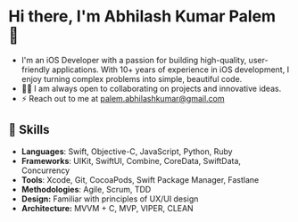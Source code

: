 # Hi there, I'm Abhilash Kumar Palem 👋

- I'm an iOS Developer with a passion for building high-quality, user-friendly applications. With 10+ years of experience in iOS development, I enjoy turning complex problems into simple, beautiful code.
- 👩‍💻 I am always open to collaborating on projects and innovative ideas.
- ⚡ Reach out to me at palem.abhilashkumar@gmail.com

## 🚀 Skills

- **Languages**: Swift, Objective-C, JavaScript, Python, Ruby
- **Frameworks**: UIKit, SwiftUI, Combine, CoreData, SwiftData, Concurrency
- **Tools**: Xcode, Git, CocoaPods, Swift Package Manager, Fastlane
- **Methodologies**: Agile, Scrum, TDD
- **Design:** Familiar with principles of UX/UI design
- **Architecture:** MVVM + C, MVP, VIPER, CLEAN

<!--
**AbhilashPalem258/AbhilashPalem258** is a ✨ _special_ ✨ repository because its `README.md` (this file) appears on your GitHub profile.

Here are some ideas to get you started:

- 🔭 I’m currently working on ...
- 🌱 I’m currently learning ...
- 👯 I’m looking to collaborate on ...
- 🤔 I’m looking for help with ...
- 💬 Ask me about ...
- 📫 How to reach me: ...
- 😄 Pronouns: ...
- ⚡ Fun fact: ...
-->
